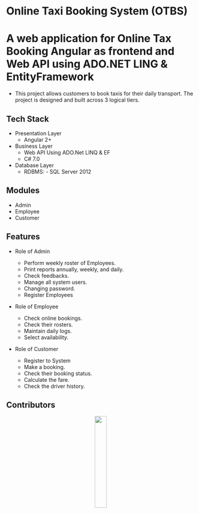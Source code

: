 # Online Taxi Booking System (OTBS)

# A web application for Online Tax Booking Angular as frontend and Web API using ADO.NET LING & EntityFramework

* This project allows customers to book taxis for their daily transport. The project is designed and built across 3 logical tiers. 

## Tech Stack

* Presentation Layer
    * Angular 2+
* Business Layer
    * Web API Using ADO.Net LINQ & EF
    * C# 7.0
* Database Layer
    * RDBMS: - SQL Server 2012

## Modules

* Admin
* Employee
* Customer

## Features

* Role of Admin
    * Perform weekly roster of Employees.
    * Print reports annually, weekly, and daily.
    * Check feedbacks.
    * Manage all system users.
    * Changing password.
    * Register Employees
    
* Role of Employee
    * Check online bookings.
    * Check their rosters.
    * Maintain daily logs.
    * Select availability.
    
* Role of Customer
    * Register to System
    * Make a booking.
    * Check their booking status.
    * Calculate the fare.
    * Check the driver history.
    

## Contributors


<p align="center">
  <img style="width:25%;" src="https://github.com/PraveenKKS/Online-Taxi-Booking-System/blob/main/images/b%20(2).png" />
</p>
